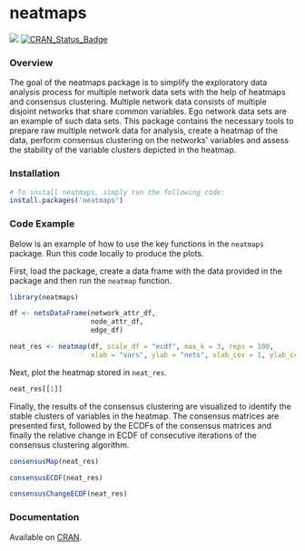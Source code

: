 
<!-- README.md is generated from README.Rmd. Please edit that file -->
neatmaps
========

[![](https://cranlogs.r-pkg.org/badges/grand-total/neatmaps)](https://CRAN.R-project.org/package=neatmaps) [![CRAN\_Status\_Badge](http://www.r-pkg.org/badges/version/neatmaps)](https://CRAN.R-project.org/package=neatmaps)

### Overview

The goal of the neatmaps package is to simplify the exploratory data analysis process for multiple network data sets with the help of heatmaps and consensus clustering. Multiple network data consists of multiple disjoint networks that share common variables. Ego network data sets are an example of such data sets. This package contains the necessary tools to prepare raw multiple network data for analysis, create a heatmap of the data, perform consensus clustering on the networks' variables and assess the stability of the variable clusters depicted in the heatmap.

### Installation

``` r
# To install neatmaps, simply run the following code:
install.packages('neatmaps')
```

### Code Example

Below is an example of how to use the key functions in the `neatmaps` package. Run this code locally to produce the plots.

First, load the package, create a data frame with the data provided in the package and then run the `neatmap` function.

``` r
library(neatmaps)

df <- netsDataFrame(network_attr_df,
                    node_attr_df,
                    edge_df)

neat_res <- neatmap(df, scale_df = "ecdf", max_k = 3, reps = 100, 
                    xlab = "vars", ylab = "nets", xlab_cex = 1, ylab_cex = 1)
```

Next, plot the heatmap stored in `neat_res`.

``` r
neat_res[[1]]
```

Finally, the results of the consensus clustering are visualized to identify the stable clusters of variables in the heatmap. The consensus matrices are presented first, followed by the ECDFs of the consensus matrices and finally the relative change in ECDF of consecutive iterations of the consensus clustering algorithm.

``` r
consensusMap(neat_res)
```

``` r
consensusECDF(neat_res)
```

``` r
consensusChangeECDF(neat_res)
```

### Documentation

Available on [CRAN](https://CRAN.R-project.org/package=neatmaps/neatmaps.pdf).
